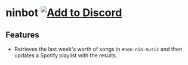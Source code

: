 # ninbot [![Add to Discord](https://img.shields.io/badge/Add%20to-Discord-7289da.svg)](https://discordapp.com/api/oauth2/authorize?client_id=594276600892358666&permissions=0&scope=bot)

## Features

- Retrieves the last week's worth of songs in `#non-nin-music` and then updates a Spotify playlist with the results.
